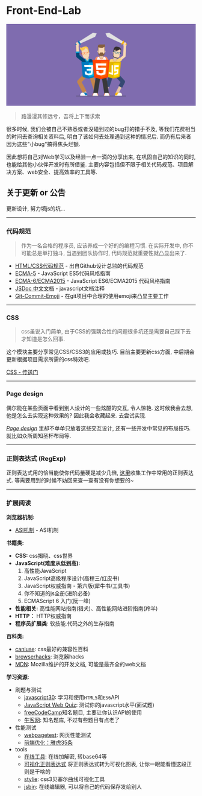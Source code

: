 # Front-End-Lab

![banner](./Images/banner.png)

> 路漫漫其修远兮，吾将上下而求索

很多时候, 我们会被自己不熟悉或者没碰到过的bug打的措手不及, 等我们花费相当的时间去查询相关资料后, 明白了该如何去处理遇到这种的情况后. 而仍有后来者因为这些"小bug"搞得焦头烂额.

因此想将自己对Web学习以及经验一点一滴的分享出来, 在巩固自己的知识的同时, 也能给其他小伙伴开发时有所借鉴. 主要内容包括但不限于相关代码规范、项目解决方案、web安全、提高效率的工具等.

## 关于更新 or 公告

  更新设计, 努力填js的坑...

----

### 代码规范

> 作为一名合格的程序员, 应该养成一个好的的编程习惯. 在实际开发中, 你不可能总是单打独斗, 当遇到团队协作时, 代码规范就重要性就凸显出来了.

- [HTML/CSS代码规范](http://codeguide.bootcss.com) - 出自Github设计总监的代码规范
- [ECMA-5](https://github.com/anran758/Front-End-Lab/tree/master/Code%20guide/ECMA-5) - JavaScript ES5代码风格指南
- [ECMA-6/ECMA2015](https://github.com/anran758/Front-End-Lab/tree/master/Code%20guide/ECMA-6) - JavaScript ES6/ECMA2015 代码风格指南
- [JSDoc 中文文档](http://www.css88.com/doc/jsdoc/) - javascript文档注释
- [Git-Commit-Emoji](https://github.com/anran758/Front-End-Lab/tree/master/Code%20guide/git-commit-emoji) - 在git项目中合理的使用emoji来凸显主要工作

----

### CSS

> css虽说入门简单, 由于CSS的强耦合性的问题很多坑还是需要自己踩下去才知道是怎么回事.

这个模块主要分享常见CSS/CSS3的应用或技巧. 目前主要更新css方面, 中后期会更新根据项目需求所需的css特效吧.

[CSS - 传送门](https://github.com/anran758/Front-End-Lab/tree/master/CSS)

----

### Page design

偶尔能在某些页面中看到别人设计的一些炫酷的交互, 令人惊艳. 这时候我会去想, 他是怎么去实现这种效果的? 因此我会收藏起来. 去尝试实现.

*[Page design](https://github.com/anran758/Front-End-Lab/tree/master/Page%20design)* 里却不单单只放着这些交互设计, 还有一些开发中常见的布局技巧. 就比如众所周知圣杯布局等.

----

### 正则表达式 (RegExp)

正则表达式用的恰当能使你代码量硬是减少几倍, [这里](https://github.com/anran758/Front-End-Lab/tree/master/RegExp)收集工作中常用的正则表达式. 等需要用到的时候不妨回来查一查有没有你想要的~

----

### 扩展阅读

**浏览器机制:**

- [ASI机制](https://segmentfault.com/a/1190000004548664) - ASI机制

**书籍类:**

- **CSS:** css揭晓、css世界
- **JavaScript(难度从低到高):**
  1. 高性能JavaScript
  1. JavaScript高级程序设计(高程三/红皮书)
  1. JavaScript权威指南 - 第六版(犀牛书/工具书)
  1. 你不知道的js全册(进阶必备)
  1. ECMAScript 6 入门(阮一峰)
- **性能相关:** 高性能网站指南(猎犬)、高性能网站进阶指南(羚羊)
- **HTTP：** HTTP权威指南
- **程序员扩展类**: 软技能.代码之外的生存指南

**百科类:**

- [caniuse](https://caniuse.com/): css最好的兼容性百科
- [browserhacks](http://browserhacks.com/): 浏览器hacks
- [MDN](https://developer.mozilla.org/zh-CN/): Mozilla维护的开发文档, 可能是最齐全的web文档

**学习资源:**

- 刷题与测试
  - [javascript30](https://javascript30.com/): 学习和使用`HTML5`和`ES6`API
  - [JavaScript Web Quiz](http://davidshariff.com/js-quiz/#): 测试你的javascript水平(面试题)
  - [freeCodeCamp](https://freecodecamp.cn/home)知名题目, 主要让你认识API的使用
  - [牛客网](https://www.nowcoder.com/): 知名题库, 不过有些题目有点老了
- 性能测试
  - [webpagetest](www.webpagetest.org): 网页性能测试
  - [前端优化：雅虎35条](http://blog.csdn.net/magneto7/article/details/53140269)
- tools
  - [在线工具](http://tool.oschina.net/encrypt?type=3): 在线加解密, 转base64等
  - [可视化正则表达式](https://regexper.com/) 将正则表达式转为可视化图表, 让你一眼能看懂这段正则是干啥的
  - [stylie](http://jeremyckahn.github.io/stylie/): css3贝塞尔曲线可视化工具
  - [jsbin](http://jsbin.com/?js,console,output): 在线编辑器, 可以将自己的代码保存发给别人